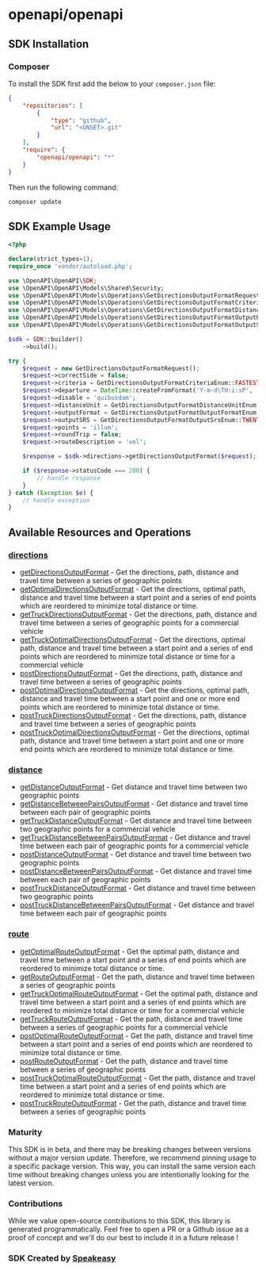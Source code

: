 # openapi/openapi

<!-- Start SDK Installation -->
## SDK Installation

### Composer

To install the SDK first add the below to your `composer.json` file:

```json
{
    "repositories": [
        {
            "type": "github",
            "url": "<UNSET>.git"
        }
    ],
    "require": {
        "openapi/openapi": "*"
    }
}
```

Then run the following command:

```bash
composer update
```
<!-- End SDK Installation -->

## SDK Example Usage
<!-- Start SDK Example Usage -->
```php
<?php

declare(strict_types=1);
require_once 'vendor/autoload.php';

use \OpenAPI\OpenAPI\SDK;
use \OpenAPI\OpenAPI\Models\Shared\Security;
use \OpenAPI\OpenAPI\Models\Operations\GetDirectionsOutputFormatRequest;
use \OpenAPI\OpenAPI\Models\Operations\GetDirectionsOutputFormatCriteriaEnum;
use \OpenAPI\OpenAPI\Models\Operations\GetDirectionsOutputFormatDistanceUnitEnum;
use \OpenAPI\OpenAPI\Models\Operations\GetDirectionsOutputFormatOutputFormatEnum;
use \OpenAPI\OpenAPI\Models\Operations\GetDirectionsOutputFormatOutputSrsEnum;

$sdk = SDK::builder()
    ->build();

try {
    $request = new GetDirectionsOutputFormatRequest();
    $request->correctSide = false;
    $request->criteria = GetDirectionsOutputFormatCriteriaEnum::FASTEST;
    $request->departure = DateTime::createFromFormat('Y-m-d\TH:i:sP', '2021-07-27T21:52:56.087Z');
    $request->disable = 'quibusdam';
    $request->distanceUnit = GetDirectionsOutputFormatDistanceUnitEnum::MI;
    $request->outputFormat = GetDirectionsOutputFormatOutputFormatEnum::HTML;
    $request->outputSRS = GetDirectionsOutputFormatOutputSrsEnum::TWENTY_SIX_THOUSAND_NINE_HUNDRED_AND_EIGHT;
    $request->points = 'illum';
    $request->roundTrip = false;
    $request->routeDescription = 'vel';

    $response = $sdk->directions->getDirectionsOutputFormat($request);

    if ($response->statusCode === 200) {
        // handle response
    }
} catch (Exception $e) {
    // handle exception
}
```
<!-- End SDK Example Usage -->

<!-- Start SDK Available Operations -->
## Available Resources and Operations


### [directions](docs/directions/README.md)

* [getDirectionsOutputFormat](docs/directions/README.md#getdirectionsoutputformat) - Get the directions, path, distance and travel time between a series of geographic points
* [getOptimalDirectionsOutputFormat](docs/directions/README.md#getoptimaldirectionsoutputformat) - Get the directions, optimal path, distance and travel time between a start point and a series of end points which are reordered to minimize total distance or time.
* [getTruckDirectionsOutputFormat](docs/directions/README.md#gettruckdirectionsoutputformat) - Get the directions, path, distance and travel time between a series of geographic points for a commercial vehicle
* [getTruckOptimalDirectionsOutputFormat](docs/directions/README.md#gettruckoptimaldirectionsoutputformat) - Get the directions, optimal path, distance and travel time between a start point and a series of end points which are reordered to minimize total distance or time for a commercial vehicle
* [postDirectionsOutputFormat](docs/directions/README.md#postdirectionsoutputformat) - Get the directions, path, distance and travel time between a series of geographic points
* [postOptimalDirectionsOutputFormat](docs/directions/README.md#postoptimaldirectionsoutputformat) - Get the directions, optimal path, distance and travel time between a start point and one or more end points which are reordered to minimize total distance or time.
* [postTruckDirectionsOutputFormat](docs/directions/README.md#posttruckdirectionsoutputformat) - Get the directions, path, distance and travel time between a series of geographic points
* [postTruckOptimalDirectionsOutputFormat](docs/directions/README.md#posttruckoptimaldirectionsoutputformat) - Get the directions, optimal path, distance and travel time between a start point and one or more end points which are reordered to minimize total distance or time.

### [distance](docs/distance/README.md)

* [getDistanceOutputFormat](docs/distance/README.md#getdistanceoutputformat) - Get distance and travel time between two geographic points
* [getDistanceBetweenPairsOutputFormat](docs/distance/README.md#getdistancebetweenpairsoutputformat) - Get distance and travel time between each pair of geographic points
* [getTruckDistanceOutputFormat](docs/distance/README.md#gettruckdistanceoutputformat) - Get distance and travel time between two geographic points for a commercial vehicle
* [getTruckDistanceBetweenPairsOutputFormat](docs/distance/README.md#gettruckdistancebetweenpairsoutputformat) - Get distance and travel time between each pair of geographic points for a commercial vehicle
* [postDistanceOutputFormat](docs/distance/README.md#postdistanceoutputformat) - Get distance and travel time between two geographic points
* [postDistanceBetweenPairsOutputFormat](docs/distance/README.md#postdistancebetweenpairsoutputformat) - Get distance and travel time between each pair of geographic points
* [postTruckDistanceOutputFormat](docs/distance/README.md#posttruckdistanceoutputformat) - Get distance and travel time between two geographic points
* [postTruckDistanceBetweenPairsOutputFormat](docs/distance/README.md#posttruckdistancebetweenpairsoutputformat) - Get distance and travel time between each pair of geographic points

### [route](docs/route/README.md)

* [getOptimalRouteOutputFormat](docs/route/README.md#getoptimalrouteoutputformat) - Get the optimal path, distance and travel time between a start point and a series of end points which are reordered to minimize total distance or time.
* [getRouteOutputFormat](docs/route/README.md#getrouteoutputformat) - Get the path, distance and travel time between a series of geographic points
* [getTruckOptimalRouteOutputFormat](docs/route/README.md#gettruckoptimalrouteoutputformat) - Get the optimal path, distance and travel time between a start point and a series of end points which are reordered to minimize total distance or time for a commercial vehicle
* [getTruckRouteOutputFormat](docs/route/README.md#gettruckrouteoutputformat) - Get the path, distance and travel time between a series of geographic points for a commercial vehicle
* [postOptimalRouteOutputFormat](docs/route/README.md#postoptimalrouteoutputformat) - Get the path, distance and travel time between a start point and a series of end points which are reordered to minimize total distance or time.
* [postRouteOutputFormat](docs/route/README.md#postrouteoutputformat) - Get the path, distance and travel time between a series of geographic points
* [postTruckOptimalRouteOutputFormat](docs/route/README.md#posttruckoptimalrouteoutputformat) - Get the path, distance and travel time between a start point and a series of end points which are reordered to minimize total distance or time.
* [postTruckRouteOutputFormat](docs/route/README.md#posttruckrouteoutputformat) - Get the path, distance and travel time between a series of geographic points
<!-- End SDK Available Operations -->

### Maturity

This SDK is in beta, and there may be breaking changes between versions without a major version update. Therefore, we recommend pinning usage
to a specific package version. This way, you can install the same version each time without breaking changes unless you are intentionally
looking for the latest version.

### Contributions

While we value open-source contributions to this SDK, this library is generated programmatically.
Feel free to open a PR or a Github issue as a proof of concept and we'll do our best to include it in a future release !

### SDK Created by [Speakeasy](https://docs.speakeasyapi.dev/docs/using-speakeasy/client-sdks)
